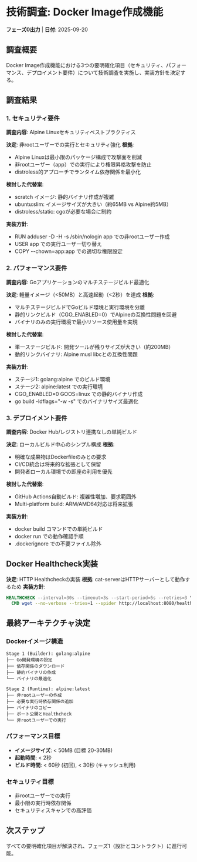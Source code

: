 # 技術調査: Docker Image作成機能

**フェーズ0出力** | **日付**: 2025-09-20

## 調査概要
Docker Image作成機能における3つの要明確化項目（セキュリティ、パフォーマンス、デプロイメント要件）について技術調査を実施し、実装方針を決定する。

## 調査結果

### 1. セキュリティ要件
**調査内容**: Alpine Linuxセキュリティベストプラクティス

**決定**: 非rootユーザーでの実行とセキュリティ強化
**根拠**:
- Alpine Linuxは最小限のパッケージ構成で攻撃面を削減
- 非rootユーザー（app）での実行により権限昇格攻撃を防止
- distroless的アプローチでランタイム依存関係を最小化

**検討した代替案**:
- scratch イメージ: 静的バイナリ作成が複雑
- ubuntu:slim: イメージサイズが大きい（約65MB vs Alpine約5MB）
- distroless/static: cgoが必要な場合に制約

**実装方針**:
- RUN adduser -D -H -s /sbin/nologin app での非rootユーザー作成
- USER app での実行ユーザー切り替え
- COPY --chown=app:app での適切な権限設定

### 2. パフォーマンス要件
**調査内容**: Goアプリケーションのマルチステージビルド最適化

**決定**: 軽量イメージ（<50MB）と高速起動（<2秒）を達成
**根拠**:
- マルチステージビルドでGoビルド環境と実行環境を分離
- 静的リンクビルド（CGO_ENABLED=0）でAlpineの互換性問題を回避
- バイナリのみの実行環境で最小リソース使用量を実現

**検討した代替案**:
- 単一ステージビルド: 開発ツールが残りサイズが大きい（約200MB）
- 動的リンクバイナリ: Alpine musl libcとの互換性問題

**実装方針**:
- ステージ1: golang:alpine でのビルド環境
- ステージ2: alpine:latest での実行環境
- CGO_ENABLED=0 GOOS=linux での静的バイナリ作成
- go build -ldflags="-w -s" でのバイナリサイズ最適化

### 3. デプロイメント要件
**調査内容**: Docker Hub/レジストリ連携なしの単純ビルド

**決定**: ローカルビルド中心のシンプル構成
**根拠**:
- 明確な成果物はDockerfileのみとの要求
- CI/CD統合は将来的な拡張として保留
- 開発者ローカル環境での即座の利用を優先

**検討した代替案**:
- GitHub Actions自動ビルド: 複雑性増加、要求範囲外
- Multi-platform build: ARM/AMD64対応は将来拡張

**実装方針**:
- docker build コマンドでの単純ビルド
- docker run での動作確認手順
- .dockerignore での不要ファイル除外

## Docker Healthcheck実装
**決定**: HTTP Healthcheckの実装
**根拠**: cat-serverはHTTPサーバーとして動作するため
**実装方針**:
```dockerfile
HEALTHCHECK --interval=30s --timeout=3s --start-period=5s --retries=3 \
  CMD wget --no-verbose --tries=1 --spider http://localhost:8080/health || exit 1
```

## 最終アーキテクチャ決定

### Dockerイメージ構造
```
Stage 1 (Builder): golang:alpine
├── Go開発環境の設定
├── 依存関係のダウンロード
├── 静的バイナリの作成
└── バイナリの最適化

Stage 2 (Runtime): alpine:latest
├── 非rootユーザーの作成
├── 必要な実行時依存関係の追加
├── バイナリのコピー
├── ポート公開とHealthcheck
└── 非rootユーザーでの実行
```

### パフォーマンス目標
- **イメージサイズ**: < 50MB (目標 20-30MB)
- **起動時間**: < 2秒
- **ビルド時間**: < 60秒 (初回), < 30秒 (キャッシュ利用)

### セキュリティ目標
- 非rootユーザーでの実行
- 最小限の実行時依存関係
- セキュリティスキャンでの高評価

## 次ステップ
すべての要明確化項目が解決され、フェーズ1（設計とコントラクト）に進行可能。